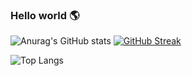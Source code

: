 ### Hello world 🌎
![Anurag's GitHub stats](https://github-readme-stats.vercel.app/api?username=thalesinacioo&show_icons=true&theme=default)
[![GitHub Streak](https://github-readme-streak-stats.herokuapp.com/?user=thalesinacioo)](https://git.io/streak-stats)

![Top Langs](https://github-readme-stats.vercel.app/api/top-langs/?username=thalesinacioo&langs_count=5&theme=default)

<!--
**thalesinacioo/thalesinacioo** is a ✨ _special_ ✨ repository because its `README.md` (this file) appears on your GitHub profile.

Here are some ideas to get you started:


- 🔭 I’m currently working on ...
- 🌱 I’m currently learning ...
- 👯 I’m looking to collaborate on ...
- 🤔 I’m looking for help with ...
- 💬 Ask me about ...
- 📫 How to reach me: ...
- 😄 Pronouns: ...
- ⚡ Fun fact: ...
-->
